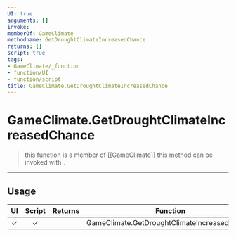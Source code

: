 ```yaml
---
UI: true
arguments: []
invoke: .
memberOf: GameClimate
methodname: GetDroughtClimateIncreasedChance
returns: []
script: true
tags:
- GameClimate/_function
- function/UI
- function/script
title: GameClimate.GetDroughtClimateIncreasedChance
---
```

# GameClimate.GetDroughtClimateIncreasedChance
> this function is a member of [[GameClimate]]
> this method can be invoked with `.`
-----
## Usage
|  UI | Script | Returns | Function | Arguments |
|:---:|:------:|-------:|:--------:|:---------|
|✓|✓||GameClimate.GetDroughtClimateIncreasedChance||

